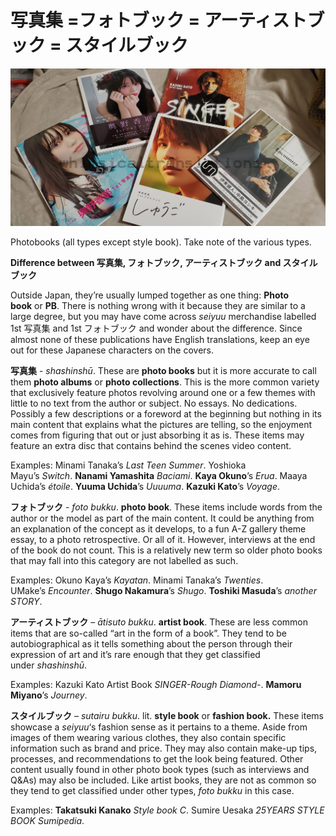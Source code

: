 # 写真集 =フォトブック = アーティストブック = スタイルブック

![](/%E3%81%97%E3%82%83%E3%81%97%E3%82%93%E3%81%97%E3%82%85%E3%81%86%20(%E5%86%99%E7%9C%9F%E9%9B%86)%20=%20%E3%83%95%E3%82%A9%E3%83%88%E3%83%96%E3%83%83%E3%82%AF%20=%20%E3%82%A2%E3%83%BC%E3%83%86%E3%82%A3%E3%82%B9%E3%83%88%E3%83%96%E3%83%83%E3%82%AF%20=%20%E3%82%B9%E3%82%BF%E3%82%A4%E3%83%AB%E3%83%96%E3%83%83%E3%82%AF/E7JqCk3a.jpg)

Photobooks (all types except style book). Take note of the various types.

**Difference between 写真集, フォトブック, アーティストブック and スタイルブック**

Outside Japan, they’re usually lumped together as one thing: **Photo book** or **PB**. There is nothing wrong with it because they are similar to a large degree, but you may have come across *seiyuu* merchandise labelled 1st 写真集 and 1st フォトブック and wonder about the difference. Since almost none of these publications have English translations, keep an eye out for these Japanese characters on the covers.

**写真集** - *shashinshū*. These are **photo books** but it is more accurate to call them **photo albums** or **photo collections**. This is the more common variety that exclusively feature photos revolving around one or a few themes with little to no text from the author or subject. No essays. No dedications. Possibly a few descriptions or a foreword at the beginning but nothing in its main content that explains what the pictures are telling, so the enjoyment comes from figuring that out or just absorbing it as is. These items may feature an extra disc that contains behind the scenes video content.

Examples: Minami Tanaka’s *Last Teen Summer*. Yoshioka Mayu’s *Switch*. **Nanami Yamashita** *Baciami*. **Kaya Okuno**’s *Erua*. Maaya Uchida’s *étoile*. **Yuuma Uchida**’s *Uuuuma*. **Kazuki Kato**’s *Voyage*.

**フォトブック** - *foto bukku*. **photo book**. These items include words from the author or the model as part of the main content. It could be anything from an explanation of the concept as it develops, to a fun A-Z gallery theme essay, to a photo retrospective. Or all of it. However, interviews at the end of the book do not count. This is a relatively new term so older photo books that may fall into this category are not labelled as such. 

Examples: Okuno Kaya’s *Kayatan*. Minami Tanaka’s *Twenties*. UMake’s *Encounter*. **Shugo Nakamura**’s *Shugo*. **Toshiki Masuda**’s *another STORY*.

**アーティストブック** – *ātisuto bukku*. **artist book**. These are less common items that are so-called “art in the form of a book”. They tend to be autobiographical as it tells something about the person through their expression of art and it’s rare enough that they get classified under *shashinshū*.

Examples: Kazuki Kato Artist Book *SINGER-Rough Diamond-*. **Mamoru Miyano**’s *Journey*.

**スタイルブック** – *sutairu bukku*. lit. **style book** or **fashion book.** These items showcase a *seiyuu*‘s fashion sense as it pertains to a theme. Aside from images of them wearing various clothes, they also contain specific information such as brand and price. They may also contain make-up tips, processes, and recommendations to get the look being featured. Other content usually found in other photo book types (such as interviews and Q&As) may also be included. Like artist books, they are not as common so they tend to get classified under other types, *foto bukku* in this case.  
  
Examples: **Takatsuki Kanako** *Style book C*. Sumire Uesaka *25YEARS STYLE BOOK Sumipedia*.
